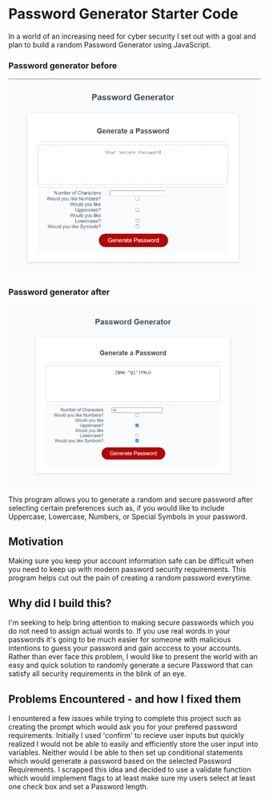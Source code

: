 # Password Generator Starter Code

In a world of an increasing need for cyber security I set out with a goal and plan to build a random Password Generator using JavaScript. 

### Password generator before
![screenshot of the password generator before](./assets/password-gen.png)

### Password generator after
![screenshot of the password generator after](./assets/password-gen-working.png)

This program allows you to generate a random and secure password after selecting certain preferences such as, if you would like to include Uppercase, Lowercase, Numbers, or Special Symbols in your password.

## Motivation

Making sure you keep your account information safe can be difficult when you need to keep up with modern password security requirements. This program helps cut out the pain of creating a random password everytime.

## Why did I build this?

I'm seeking to help bring attention to making secure passwords which you do not need to assign actual words to. If you use real words in your passwords it's going to be much easier for someone with malicious intentions to guess your password and gain acccess to your accounts. Rather than ever face this problem, I would like to present the world with an easy and quick solution to randomly generate a secure Password that can satisfy all security requirements in the blink of an eye.

## Problems Encountered - and how I fixed them

I enountered a few issues while trying to complete this project such as creating the prompt which would ask you for your prefered password requirements. Initially I used 'confirm' to recieve user inputs but quickly realized I would not be able to easily and efficiently store the user input into variables. Neither would I be able to then set up conditional statements which would generate a password based on the selected Password Requirements. I scrapped this idea and decided to use a validate function which would implement flags to at least make sure my users select at least one check box and set a Password length.
